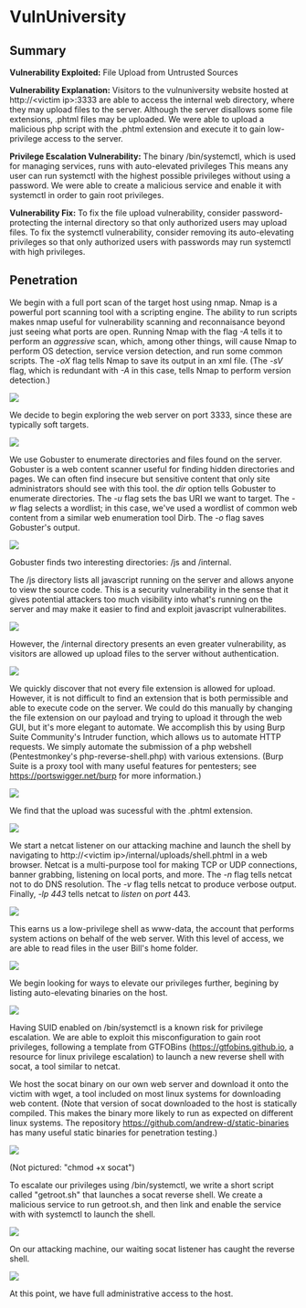 # VulnUniversity

## Summary

**Vulnerability Exploited:** File Upload from Untrusted Sources

**Vulnerability Explanation:** Visitors to the vulnuniversity website hosted at http://\<victim ip\>:3333 are able to access the internal web directory, where they may upload files to the server. Although the server disallows some file extensions, .phtml files may be uploaded. We were able to upload a malicious php script with the .phtml extension and execute it to gain low-privilege access to the server.

**Privilege Escalation Vulnerability:** The binary /bin/systemctl, which is used for managing services, runs with auto-elevated privileges This means any user can run systemctl with the highest possible privileges without using a password. We were able to create a malicious service and enable it with systemctl in order to gain root privileges.

**Vulnerability Fix:** To fix the file upload vulnerability, consider password-protecting the internal directory so that only authorized users may upload files. To fix the systemctl vulnerability, consider removing its auto-elevating privileges so that only authorized users with passwords may run systemctl with high privileges.

## Penetration

We begin with a full port scan of the target host using nmap. Nmap is a powerful port scanning tool with a scripting engine. The ability to run scripts makes nmap useful for vulnerability scanning and reconnaisance beyond just seeing what ports are open. Running Nmap with the flag _-A_ tells it to perform an _aggressive_ scan, which, among other things, will cause Nmap to perform OS detection, service version detection, and run some common scripts. The _-oX_ flag tells Nmap to save its output in an xml file. (The _-sV_ flag, which is redundant with _-A_ in this case, tells Nmap to perform version detection.)

![](screenshots/nmap-tcp.png)

We decide to begin exploring the web server on port 3333, since these are typically soft targets.

![](screenshots/gobuster.png)

We use Gobuster to enumerate directories and files found on the server. Gobuster is a web content scanner useful for finding hidden directories and pages. We can often find insecure but sensitive content that only site administrators should see with this tool. the _dir_ option tells Gobuster to enumerate directories. The _-u_ flag sets the bas URI we want to target. The _-w_ flag selects a wordlist; in this case, we've used a wordlist of common web content from a similar web enumeration tool Dirb. The _-o_ flag saves Gobuster's output.

![](screenshots/gobuster.png)

Gobuster finds two interesting directories: /js and /internal.

The /js directory lists all javascript running on the server and allows anyone to view the source code. This is a security vulnerability in the sense that it gives potential attackers too much visibility into what's running on the server and may make it easier to find and exploit javascript vulnerabilites.

![](screenshots/js.png)

However, the /internal directory presents an even greater vulnerability, as visitors are allowed up upload files to the server without authentication.

![](screenshots/internal.png)

We quickly discover that not every file extension is allowed for upload. However, it is not difficult to find an extension that is both permissible and able to execute code on the server. We could do this manually by changing the file extension on our payload and trying to upload it through the web GUI, but it's more elegant to automate. We accomplish this by using Burp Suite Community's Intruder function, which allows us to automate HTTP requests. We simply automate the submission of a php webshell (Pentestmonkey's php-reverse-shell.php) with various extensions. (Burp Suite is a proxy tool with many useful features for pentesters; see https://portswigger.net/burp for more information.)

![](screenshots/burp-intruder.png)

We find that the upload was sucessful with the .phtml extension.

![](screenshots/intruder-phtml-success.png)

We start a netcat listener on our attacking machine and launch the shell by navigating to http://\<victim ip\>/internal/uploads/shell.phtml in a web browser. Netcat is a multi-purpose tool for making TCP or UDP connections, banner grabbing, listening on local ports, and more. The _-n_ flag tells netcat not to do DNS resolution. The _-v_ flag tells netcat to produce verbose output. Finally, _-lp 443_ tells netcat to _listen_ on _port_ 443.

![](screenshots/www-proof.png)

This earns us a low-privilege shell as www-data, the account that performs system actions on behalf of the web server. With this level of access, we are able to read files in the user Bill's home folder.

![](screenshots/bill-flag.png)

We begin looking for ways to elevate our privileges further, begining by listing auto-elevating binaries on the host.

![](screenshots/find-suid.png)

Having SUID enabled on /bin/systemctl is a known risk for privilege escalation. We are able to exploit this misconfiguration to gain root privileges, following a template from GTFOBins (https://gtfobins.github.io, a resource for linux privilege escalation) to launch a new reverse shell with socat, a tool similar to netcat.

We host the socat binary on our own web server and download it onto the victim with wget, a tool included on most linux systems for downloading web content. (Note that version of socat downloaded to the host is statically compiled. This makes the binary more likely to run as expected on different linux systems. The repository https://github.com/andrew-d/static-binaries has many useful static binaries for penetration testing.)

![](screenshots/wget-socat.png)

(Not pictured: "chmod +x socat")

To escalate our privileges using /bin/systemctl, we write a short script called "getroot.sh" that launches a socat reverse shell. We create a malicious service to run getroot.sh, and then link and enable the service with with systemctl to launch the shell.

![](screenshots/systemctl-priv-esc.png)

On our attacking machine, our waiting socat listener has caught the reverse shell.

![](screenshots/root-proof.png)

At this point, we have full administrative access to the host.